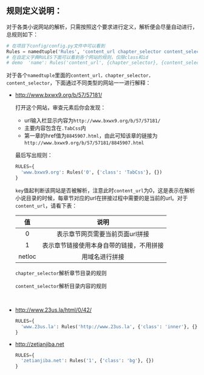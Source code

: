 ## 规则定义说明：

对于各类小说网站的解析，只需按照这个要求进行定义，解析便会尽量自动进行，总规则如下：

```python
# 在项目下config/config.py文件中可以看到
Rules = namedtuple('Rules', 'content_url chapter_selector content_selector')
# 在自定义字典RULES下面可以看到各个网站的规则，仅限class和id
# demo  'name': Rules('content_url', {chapter_selector}, {content_selector})
```

对于各个`namedtuple`里面的`content_url，chapter_selector，content_selector`，下面通过不同类型的网站一一进行解释：

- http://www.bxwx9.org/b/57/57181/

  打开这个网站，审查元素后你会发现：

  - url输入栏显示内容为`http://www.bxwx9.org/b/57/57181/`
  - 主要内容包含在`.TabCss`内
  - 第一章的href值为`8845907.html`，由此可知该章的链接为`http://www.bxwx9.org/b/57/57181/8845907.html`

  最后写出规则：

  ```python
  RULES={
    'www.bxwx9.org': Rules('0', {'class': 'TabCss'}, {})
  }
  ```

  `key`值起判断该网站是否被解析，注意此时`content_url`为0，这是表示在解析小说目录的时候，每章节对应的url在拼接过程中需要的是当前的url。对于`content_url`，请看下表：

  |   值    |          说明          |
  | :----: | :------------------: |
  |   0    |  表示章节网页需要当前页面url拼接   |
  |   1    | 表示章节链接使用本身自带的链接，不用拼接 |
  | netloc |       用域名进行拼接        |

  `chapter_selector`解析章节目录的规则

  `content_selector`解析目录内容的规则

  ​

- http://www.23us.la/html/0/42/

  ```python
  RULES={
    'www.23us.la': Rules('http://www.23us.la', {'class': 'inner'}, {})
  }
  ```

- http://zetianjiba.net

  ```python
  RULES={
    'zetianjiba.net': Rules('1', {'class': 'bg'}, {})
  }
  ```

  ​

